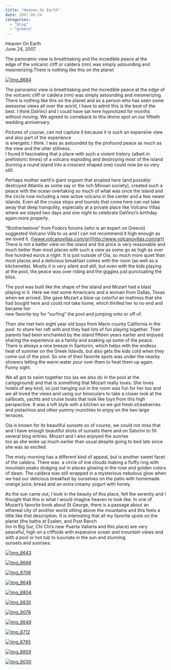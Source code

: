 ```yaml
---
title: "Heaven On Earth"
date: 2007-06-24
categories: 
  - "blog"
  - "greece"
---
```


Heaven On Earth  
June 24, 2007

The panoramic view is breathtaking and the incredible peace at the  
edge of the volcanic cliff or caldera (rim) was simply astounding and  
mesmerizing.There is nothing like this on the planet

<!--more-->

[![Img_8684](https://pub-ac94b3f306b24c0dba4238943c97f2e1.r2.dev/soultravelers3/images/2008/03/05/img_8684.png "Img_8684")](https://pub-ac94b3f306b24c0dba4238943c97f2e1.r2.dev/photos/uncategorized/2008/03/05/img_8684.png)

The panoramic view is breathtaking and the incredible peace at the edge of the volcanic cliff or caldera (rim) was simply astounding and mesmerizing. There is nothing like this on the planet and as a person who has seen some awesome views all over the world, I have to admit this is the best of the best. I think DaVinci and I could have sat here hypnotized for months without moving. We agreed to comeback to this divine spot on our fiftieth wedding anniversary.

Pictures of course, can not capture it because it is such an expansive view and also part of the experience  
is energetic I think. I was as astounded by the profound peace as much as the view and the utter stillness.  
I found it fascinating that a place with such a violent history (albeit in prehistoric times) of a volcano exploding and destroying most of the island (turning a round island into a crescent shaped one) could now be so very still.

Perhaps mother earth’s giant orgasm that erupted here (and possibly destroyed Atlantis as some say or the rich Minoan society), created such a peace with the ocean overtaking so much of what was once the island and the circle now including a new active volcano in the center and a few newer islands. Even all the cruise ships and tourists that come here can not take away that deep tranquility, especially at a private place like Volcano Villas where we stayed two days and one night to celebrate DaVinci’s birthday again more properly.

“Brotherleelove” from Fodors forums (who is an expert on Greece) suggested Volcano Villa to us and I can not recommend it high enough as we loved it. ([www.volcanovillas.com/gr](http://www.volcanovillas.com/gr)) There is not a better view on the island and the price is very reasonable and much better than most places with such a view as some go as high as over five hundred euros a night. It is just outside of Oia, so much more quiet than most places and a delicious breakfast comes with the room (as well as a kitchenette). Mostly it is very silent and still, but even with the kids playing at the pool, the peace was over riding and the giggles just punctuating the bliss.

The pool was built like the shape of the island and Mozart had a blast playing in it. Here we met some Americans and a woman from Dallas, Texas when we arrived. She gave Mozart a blow up colorful air mattress that she had bought here and could not take home, which thrilled her to no end and became her  
new favorite toy for “surfing” the pool and jumping onto or off of.

Then she met twin eight year old boys from Marin county California in the pool  to share her raft with and they had lots of fun playing together. Their parents had been enchanted by the island fifteen years earlier and enjoyed sharing the experience as a family and soaking up some of the peace. There is always a nice breeze in Santorini, which helps with the endless heat of summer on the Greek Islands, but also gets the kids cold when they come out of the pool. So one of their favorite spots was under the nearby showers letting the warm water pour over them to heat them up again. Funny sight.

We all got to swim together too (as we also do in the pool at the campground) and that is something that Mozart really loves. She loves hotels of any kind, so just hanging out in the room was fun for her too and we all loved the views and using our binoculars to take a closer look at the sailboats, yachts and cruise boats that look like toys from this high perspective. It was a loft style with a kitchen so we got fresh strawberries and pistachios and other yummy munchies to enjoy on the two large terraces.

Oia is known for its beautiful sunsets so of course, we could not miss that and I have enough beautiful shots of sunsets there and on Satorini to fill several blog entries. Mozart and I also enjoyed the sunrise  
too as she woke up much earlier than usual despite going to bed late since she was so excited.

The misty morning has a different kind of appeal, but is another sweet facet of the caldera. There was  a circle of low clouds making a fluffy ring with mountain peaks dodging out in places glowing in the rose and golden colors of dawn. The caldera was still wrapped in a mysterious nebulous glow when we had our delicious breakfast by ourselves on the patio with homemade orange juice, bread and an extra creamy yogurt with honey.

As the sun came out, I took in the beauty of this place, felt the serenity and I thought that this is what I would imagine heaven to look like. In one of Mozart’s favorite book about St George, there is a passage about an ethereal city of another world sitting above the mountains and this feels a little like that description. It is interesting that all my favorite spots on the planet (the baths at Esalen, and Post Ranch  
Inn in Big Sur, Chi Chi’s near Puerta Vallarta and this place) are very peaceful, high on a cliffside with expansive ocean and mountain views and with a pool or hot tub to luxuriate in the sun and stunning  
sunsets and sunrises.

[![Img_8643](https://pub-ac94b3f306b24c0dba4238943c97f2e1.r2.dev/soultravelers3/images/2008/03/05/img_8643.png "Img_8643")](https://pub-ac94b3f306b24c0dba4238943c97f2e1.r2.dev/photos/uncategorized/2008/03/05/img_8643.png)

[![Img_8666](https://pub-ac94b3f306b24c0dba4238943c97f2e1.r2.dev/soultravelers3/images/2008/03/05/img_8666.png "Img_8666")](https://pub-ac94b3f306b24c0dba4238943c97f2e1.r2.dev/photos/uncategorized/2008/03/05/img_8666.png)

[![Img_8706](https://pub-ac94b3f306b24c0dba4238943c97f2e1.r2.dev/soultravelers3/images/2008/03/05/img_8706.png "Img_8706")](https://pub-ac94b3f306b24c0dba4238943c97f2e1.r2.dev/photos/uncategorized/2008/03/05/img_8706.png)

[![Img_8648](https://pub-ac94b3f306b24c0dba4238943c97f2e1.r2.dev/soultravelers3/images/2008/03/05/img_8648.png "Img_8648")](https://pub-ac94b3f306b24c0dba4238943c97f2e1.r2.dev/photos/uncategorized/2008/03/05/img_8648.png)

[![Img_8804](https://pub-ac94b3f306b24c0dba4238943c97f2e1.r2.dev/soultravelers3/images/2008/03/05/img_8804.png "Img_8804")](https://pub-ac94b3f306b24c0dba4238943c97f2e1.r2.dev/photos/uncategorized/2008/03/05/img_8804.png)

[![Img_8835](https://pub-ac94b3f306b24c0dba4238943c97f2e1.r2.dev/soultravelers3/images/2008/03/05/img_8835.png "Img_8835")](https://pub-ac94b3f306b24c0dba4238943c97f2e1.r2.dev/photos/uncategorized/2008/03/05/img_8835.png)

[![Img_9078](https://pub-ac94b3f306b24c0dba4238943c97f2e1.r2.dev/soultravelers3/images/2008/03/05/img_9078.png "Img_9078")](https://pub-ac94b3f306b24c0dba4238943c97f2e1.r2.dev/photos/uncategorized/2008/03/05/img_9078.png)

[![Img_8649](https://pub-ac94b3f306b24c0dba4238943c97f2e1.r2.dev/soultravelers3/images/2008/03/05/img_8649.png "Img_8649")](https://pub-ac94b3f306b24c0dba4238943c97f2e1.r2.dev/photos/uncategorized/2008/03/05/img_8649.png)

[![Img_8712](https://pub-ac94b3f306b24c0dba4238943c97f2e1.r2.dev/soultravelers3/images/2008/03/05/img_8712.png "Img_8712")](https://pub-ac94b3f306b24c0dba4238943c97f2e1.r2.dev/photos/uncategorized/2008/03/05/img_8712.png)

[![Img_8785](https://pub-ac94b3f306b24c0dba4238943c97f2e1.r2.dev/soultravelers3/images/2008/03/05/img_8785.png "Img_8785")](https://pub-ac94b3f306b24c0dba4238943c97f2e1.r2.dev/photos/uncategorized/2008/03/05/img_8785.png)

[![Img_8859](https://pub-ac94b3f306b24c0dba4238943c97f2e1.r2.dev/soultravelers3/images/2008/03/05/img_8859.png "Img_8859")](https://pub-ac94b3f306b24c0dba4238943c97f2e1.r2.dev/photos/uncategorized/2008/03/05/img_8859.png)

[![Img_9030](https://pub-ac94b3f306b24c0dba4238943c97f2e1.r2.dev/soultravelers3/images/2008/03/05/img_9030.png "Img_9030")](https://pub-ac94b3f306b24c0dba4238943c97f2e1.r2.dev/photos/uncategorized/2008/03/05/img_9030.png)
